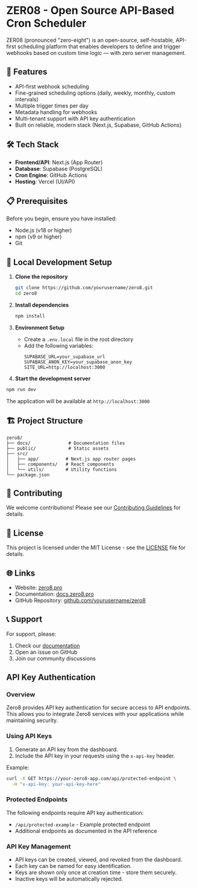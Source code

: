 # ZER08 - Open Source API-Based Cron Scheduler

ZER08 (pronounced "zero-eight") is an open-source, self-hostable, API-first scheduling platform that enables developers to define and trigger webhooks based on custom time logic — with zero server management.

## 🚀 Features

- API-first webhook scheduling
- Fine-grained scheduling options (daily, weekly, monthly, custom intervals)
- Multiple trigger times per day
- Metadata handling for webhooks
- Multi-tenant support with API key authentication
- Built on reliable, modern stack (Next.js, Supabase, GitHub Actions)

## 🛠 Tech Stack

- **Frontend/API**: Next.js (App Router)
- **Database**: Supabase (PostgreSQL)
- **Cron Engine**: GitHub Actions
- **Hosting**: Vercel (UI/API)

## 📋 Prerequisites

Before you begin, ensure you have installed:
- Node.js (v18 or higher)
- npm (v9 or higher)
- Git

## 🔧 Local Development Setup

1. **Clone the repository**
   ```bash
   git clone https://github.com/yourusername/zero8.git
   cd zero8
   ```

2. **Install dependencies**
   ```bash
   npm install
   ```

3. **Environment Setup**
   - Create a `.env.local` file in the root directory
   - Add the following variables:
     ```
     SUPABASE_URL=your_supabase_url
     SUPABASE_ANON_KEY=your_supabase_anon_key
     SITE_URL=http://localhost:3000
     ```

4. **Start the development server**
```bash
npm run dev
   ```
   The application will be available at `http://localhost:3000`

## 🏗️ Project Structure

```
zero8/
├── docs/              # Documentation files
├── public/            # Static assets
├── src/
│   ├── app/          # Next.js app router pages
│   ├── components/   # React components
│   └── utils/        # Utility functions
└── package.json
```

## 🤝 Contributing

We welcome contributions! Please see our [Contributing Guidelines](docs/CONTRIBUTING.md) for details.

## 📄 License

This project is licensed under the MIT License - see the [LICENSE](LICENSE) file for details.

## 🌐 Links

- Website: [zero8.pro](https://zero8.pro)
- Documentation: [docs.zero8.pro](https://docs.zero8.pro)
- GitHub Repository: [github.com/yourusername/zero8](https://github.com/yourusername/zero8)

## 📞 Support

For support, please:
1. Check our [documentation](https://docs.zero8.pro)
2. Open an issue on GitHub
3. Join our community discussions

## API Key Authentication

### Overview
Zero8 provides API key authentication for secure access to API endpoints. This allows you to integrate Zero8 services with your applications while maintaining security.

### Using API Keys
1. Generate an API key from the dashboard.
2. Include the API key in your requests using the `x-api-key` header.

Example:
```bash
curl -X GET https://your-zero8-app.com/api/protected-endpoint \
  -H "x-api-key: your-api-key-here"
```

### Protected Endpoints
The following endpoints require API key authentication:
- `/api/protected-example` - Example protected endpoint
- Additional endpoints as documented in the API reference

### API Key Management
- API keys can be created, viewed, and revoked from the dashboard.
- Each key can be named for easy identification.
- Keys are shown only once at creation time - store them securely.
- Inactive keys will be automatically rejected.
